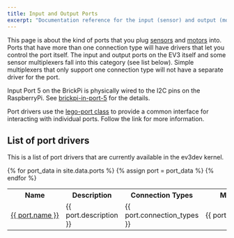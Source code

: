 ```yaml
---
title: Input and Output Ports
excerpt: "Documentation reference for the input (sensor) and output (motor) port device drivers."
---
```


This page is about the kind of ports that you plug [sensors] and [motors] into.
Ports that have more than one connection type will have drivers that let you
control the port itself. The input and output ports on the EV3 itself and some
sensor multiplexers fall into this category (see list below). Simple
multiplexers that only support one connection type will not have a separate
driver for the port.

Input Port 5 on the BrickPi is physically wired to the I2C pins on the RaspberryPi.
See [brickpi-in-port-5] for the details.

Port drivers use the [lego-port class] to provide a common interface for
interacting with individual ports. Follow the link for more information.

## List of port drivers

This is a list of port drivers that are currently available in the ev3dev
kernel.

<table class="table table-striped table-bordered">
    <tr>
    <th>Name</th>
    <th>Description</th>
    <th>Connection Types</th>
    <th>Module</th>
    </tr>
{% for port_data in site.data.ports %}
    {% assign port = port_data %}
    <tr>
        <td>
            <span style="white-space:nowrap">
                <a href="{{ port.url_name }}">{{ port.name }}</a>
            </span>
        </td>
        <td>{{ port.description }}</td>
        <td>{{ port.connection_types }}</td>
        <td>
            <span style="white-space:nowrap">{{ port.module }}</span>
        </td>
    </tr>
{% endfor %}
</table>

[sensors]: ../sensors
[motors]: ../motors
[brickpi-in-port-5]: /docs/ports/brickpi-in-port-5
[lego-port class]: /docs/drivers/lego-port-class